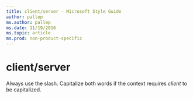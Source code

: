 ```yaml
---
title: client/server - Microsoft Style Guide
author: pallep
ms.author: pallep
ms.date: 11/19/2016
ms.topic: article
ms.prod: non-product-specific
---
```


# client/server

Always use the slash. Capitalize both words if the context requires *client* to be capitalized.
